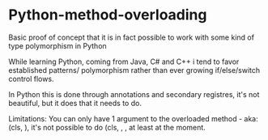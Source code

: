 # Python-method-overloading
Basic proof of concept that it is in fact possible to work with some kind of type polymorphism in Python

While learning Python, coming from Java, C# and C++ i tend to favor established patterns/ polymorphism rather than ever growing if/else/switch control flows.

In Python this is done through annotations and secondary registres, it's not beautiful, but it does that it needs to do.

Limitations: You can only have 1 argument to the overloaded method - aka: (cls, <argument>), it's not possible to do (cls, <argument>, <argument2>, at least at the moment.
